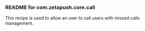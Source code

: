 ### README for com.zetapush.core.call

This recipe is used to allow an user to call users with missed calls management.